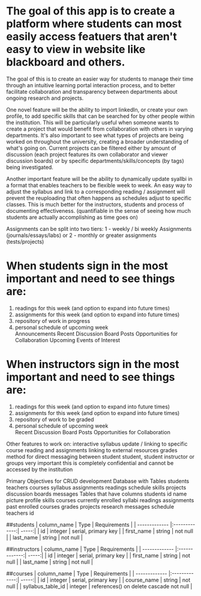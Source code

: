 <h1>The goal of this app is to create a platform where students can most easily access featuers that aren't easy to view in website like blackboard and others.</h1>

The goal of this is to create an easier way for students to manage their time through an intuitive learning portal interaction process, and to better facilitate collaboration and transparency between departments about ongoing research and projects.

One novel feature will be the ability to import linkedIn, or create your own profile, to add specific skills that can be searched for by other people within the institution.  This will be particularly useful when someone wants to create a  project that would benefit from collaboration with others in varying departments.  It's also important to see what types of projects are being worked on throughout the university, creating a broader understanding of what's going on.  Current projects can be filtered either by amount of discussion (each project features its own collaborator and viewer discussion boards) or by specific departments/skills/concepts (by tags) being investigated.

Another important feature will be the ability to dynamically update syallbi in a format that enables teachers to be flexible week to week.  An easy way to adjust the syllabus and link to a corresponding reading / assignment will prevent the reuploading that often happens as schedules adjust to specific classes.  This is much better for the instructors, students and process of documenting effectiveness. (quantifiable in the sense of seeing how much students are actually accomplishing as time goes on)

Assignments can be split into two tiers: 1 - weekly / bi weekly Assignments (journals/essays/labs) or 2 - monthly or greater assignments (tests/projects)



<h1>When students sign in the most important and need to see things are:</h1>
<ol>
  <li>readings for this week (and option to expand into future times)</li>
  <li>assignments for this week (and option to expand into future times)</li>
  <li>repository of work in progress</li>
  <li>personal schedule of upcoming week</li>
  </li>Announcements</li>
  </li>Recent Discussion Board Posts</li>
  </li>Opportunities for Collaboration</li>
  </li>Upcoming Events of Interest</li>



</ol>

<h1>When instructors sign in the most important and need to see things are:</h1>
<ol>
  <li>readings for this week (and option to expand into future times)</li>
  <li>assignments for this week (and option to expand into future times)</li>
  <li>repository of work to be graded</li>
  <li>personal schedule of upcoming week</li>
  </li>Recent Discussion Board Posts</li>
  </li>Opportunities for Collaboration</li>
</ol>

Other features to work on:
interactive syllabus update / linking to specific course reading and assignments
linking to external resources
grades
method for direct messaging between student student, student instructor or groups very important this is completely confidential and cannot be accessed by the institution


Primary Objectives for CRUD development
 Database with Tables
  students
  teachers
  courses
  syllabus
  assignments
  readings
  schedule
  skills
  projects
  discussion boards
  messages
Tables that have columns
  students
    id
    name
    picture
    profile
    skills
    courses currently enrolled
      syllabi
      readings
      assignments
    past enrolled courses
    grades
    projects
    research
    messages
    schedule
  teachers
    id


##students
| column_name        | Type           | Requirements  |
| ------------- |:-------------:| -----:|
| id            | integer | serial, primary key |
| first_name    | string      |   not null |
| last_name     | string      |    not null |

##instructors
| column_name        | Type           | Requirements  |
| ------------- |:-------------:| -----:|
| id            | integer | serial, primary key |
| first_name    | string      |   not null |
| last_name     | string      |    not null |

##courses
| column_name        | Type           | Requirements  |
| ------------- |:-------------:| -----:|
| id            | integer | serial, primary key |
| course_name    | string      |   not null |
| syllabus_table_id     | integer      |    references() on delete cascade not null |
